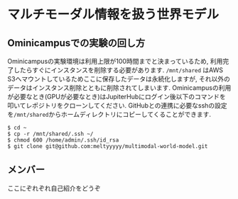 # マルチモーダル情報を扱う世界モデル

## Ominicampusでの実験の回し方

Ominicampusの実験環境は利用上限が100時間までと決まっているため, 利用完了したらすぐにインスタンスを削除する必要があります.
`/mnt/shared` はAWS S3へマウントしているためここに保存したデータは永続化しますが, それ以外のデータはインスタンス削除とともに削除されてしまいます.
Ominicampusの利用が必要なとき(GPUが必要なとき)はJupiterHubにログイン後以下のコマンドを叩いてレポジトリをクローンしてください.
GitHubとの連携に必要なsshの設定を`/mnt/shared`からホームディレクトリにコピーしてくることができます.

```
$ cd ~
$ cp -r /mnt/shared/.ssh ~/
$ chmod 600 /home/admin/.ssh/id_rsa
$ git clone git@github.com:meltyyyyy/multimodal-world-model.git
```

## メンバー

ここにぞれぞれ自己紹介をどうぞ

